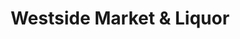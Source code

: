 ---
title: "Westside Market & Liquor"
url: /gilroy/westside-market-und-liquor/
shop: Spirituosen
---